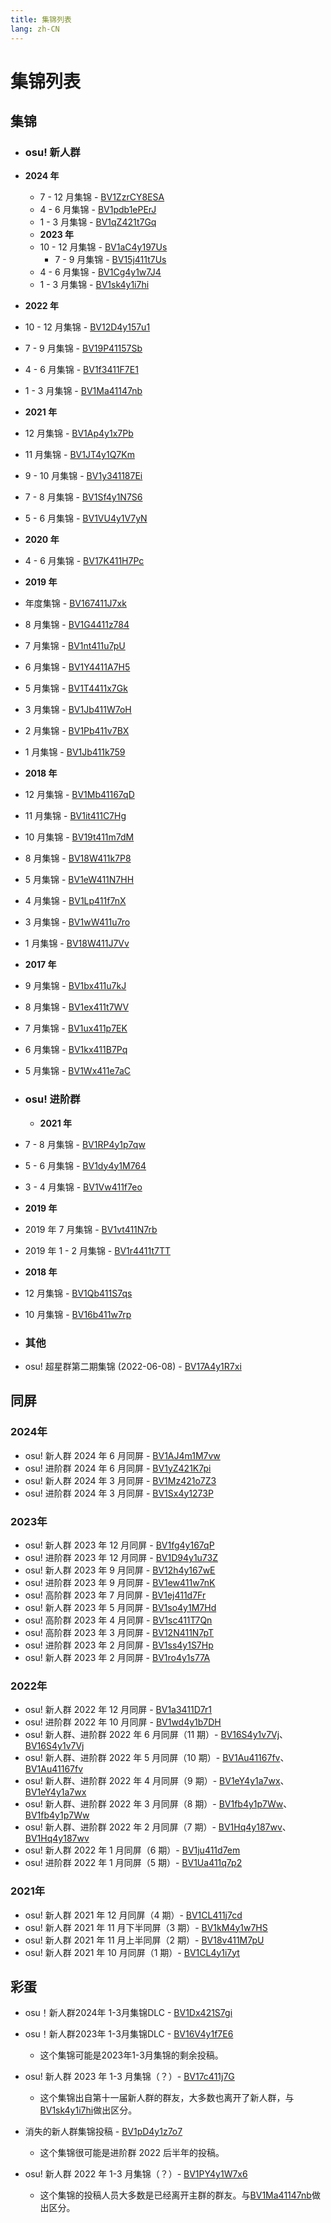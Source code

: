 ```yaml
---
title: 集锦列表
lang: zh-CN
---
```


# 集锦列表

## 集锦

<!-- 新的放上面 -->

- ### osu! 新人群

- **2024 年**
  - 7 - 12 月集锦 - [BV1ZzrCY8ESA](https://www.bilibili.com/video/BV1ZzrCY8ESA)
  - 4 - 6 月集锦 - [BV1pdb1ePErJ](https://www.bilibili.com/video/BV1pdb1ePErJ)
  - 1 - 3 月集锦 - [BV1qZ421t7Gq](https://www.bilibili.com/video/BV1qZ421t7Gq)
  - **2023 年**
  - 10 - 12 月集锦 - [BV1aC4y197Us](https://www.bilibili.com/video/BV1aC4y197Us)
    - 7 - 9 月集锦 - [BV15j411t7Us](https://www.bilibili.com/video/BV15j411t7Us)
  - 4 - 6 月集锦 - [BV1Cg4y1w7J4](https://www.bilibili.com/video/BV1Cg4y1w7J4)
  - 1 - 3 月集锦 - [BV1sk4y1i7hi](https://www.bilibili.com/video/BV1sk4y1i7hi)
- **2022 年**
- 10 - 12 月集锦 - [BV12D4y157u1](https://www.bilibili.com/video/BV12D4y157u1)
- 7 - 9 月集锦 - [BV19P41157Sb](https://www.bilibili.com/video/BV19P41157Sb)
- 4 - 6 月集锦 - [BV1f3411F7E1](https://www.bilibili.com/video/BV1f3411F7E1)
- 1 - 3 月集锦 - [BV1Ma41147nb](https://www.bilibili.com/video/BV1Ma41147nb)
- **2021 年**
- 12 月集锦 - [BV1Ap4y1x7Pb](https://www.bilibili.com/video/BV1Ap4y1x7Pb)
- 11 月集锦 - [BV1JT4y1Q7Km](https://www.bilibili.com/video/BV1JT4y1Q7Km)
- 9 - 10 月集锦 -  [BV1y341187Ei](https://www.bilibili.com/video/BV1y341187Ei)
- 7 - 8 月集锦 -  [BV1Sf4y1N7S6](https://www.bilibili.com/video/BV1Sf4y1N7S6)
- 5 - 6 月集锦 - [BV1VU4y1V7yN](https://www.bilibili.com/video/BV1VU4y1V7yN)
- **2020 年**
- 4 - 6 月集锦 - [BV17K411H7Pc](https://www.bilibili.com/video/BV17K411H7Pc)
- **2019 年**
- 年度集锦 - [BV167411J7xk](https://www.bilibili.com/video/BV167411J7xk)
- 8 月集锦 - [BV1G4411z784](https://www.bilibili.com/video/BV1G4411z784)
- 7 月集锦 - [BV1nt411u7pU](https://www.bilibili.com/video/BV1nt411u7pU)
- 6 月集锦 - [BV1Y4411A7H5](https://www.bilibili.com/video/BV1Y4411A7H5)
- 5 月集锦 - [BV1T4411x7Gk](https://www.bilibili.com/video/BV1T4411x7Gk)
- 3 月集锦 - [BV1Jb411W7oH](https://www.bilibili.com/video/BV1Jb411W7oH)
- 2 月集锦 - [BV1Pb411v7BX](https://www.bilibili.com/video/BV1Pb411v7BX)
- 1 月集锦 - [BV1Jb411k759](https://www.bilibili.com/video/BV1Jb411k759)
- **2018 年**
- 12 月集锦 - [BV1Mb41167qD](https://www.bilibili.com/video/BV1Mb41167qD)
- 11 月集锦 - [BV1it411C7Hg](https://www.bilibili.com/video/BV1it411C7Hg)
- 10 月集锦 - [BV19t411m7dM](https://www.bilibili.com/video/BV19t411m7dM)
- 8 月集锦 - [BV18W411k7P8](https://www.bilibili.com/video/BV18W411k7P8)
- 5 月集锦 - [BV1eW411N7HH](https://www.bilibili.com/video/BV1eW411N7HH)
- 4 月集锦 - [BV1Lp411f7nX](https://www.bilibili.com/video/BV1Lp411f7nX)
- 3 月集锦 - [BV1wW411u7ro](https://www.bilibili.com/video/BV1wW411u7ro)
- 1 月集锦 - [BV18W411J7Vv](https://www.bilibili.com/video/BV18W411J7Vv)
- **2017 年**
- 9 月集锦 - [BV1bx411u7kJ](https://www.bilibili.com/video/BV1bx411u7kJ)
- 8 月集锦 - [BV1ex411t7WV](https://www.bilibili.com/video/BV1ex411t7WV)
- 7 月集锦 - [BV1ux411p7EK](https://www.bilibili.com/video/BV1ux411p7EK)
- 6 月集锦 - [BV1kx411B7Pq](https://www.bilibili.com/video/BV1kx411B7Pq)
- 5 月集锦 - [BV1Wx411e7aC](https://www.bilibili.com/video/BV1Wx411e7aC)

- ### osu! 进阶群

  - **2021 年**
- 7 - 8 月集锦 -  [BV1RP4y1p7qw](https://www.bilibili.com/video/BV1RP4y1p7qw)
- 5 - 6 月集锦 - [BV1dy4y1M764](https://www.bilibili.com/video/BV1dy4y1M764)
- 3 - 4 月集锦 - [BV1Vw411f7eo](https://www.bilibili.com/video/BV1Vw411f7eo)
- **2019 年**
- 2019 年 7 月集锦 - [BV1vt411N7rb](https://www.bilibili.com/video/BV1vt411N7rb)
- 2019 年 1 - 2 月集锦 - [BV1r4411t7TT](https://www.bilibili.com/video/BV1r4411t7TT)
- **2018 年**
- 12 月集锦 - [BV1Qb411S7qs](https://www.bilibili.com/video/BV1Qb411S7qs)
- 10 月集锦 - [BV16b411w7rp](https://www.bilibili.com/video/BV16b411w7rp)

- ### 其他

- osu! 超星群第二期集锦 (2022-06-08) - [BV17A4y1R7xi](https://www.bilibili.com/video/BV17A4y1R7xi)

## 同屏

### 2024年

- osu! 新人群 2024 年 6 月同屏 - [BV1AJ4m1M7vw](https://www.bilibili.com/video/BV1AJ4m1M7vw)
- osu! 进阶群 2024 年 6 月同屏 - [BV1yZ421K7pi](https://www.bilibili.com/video/BV1yZ421K7pi)
- osu! 新人群 2024 年 3 月同屏 - [BV1Mz421o7Z3](https://www.bilibili.com/video/BV1Mz421o7Z3)
- osu! 进阶群 2024 年 3 月同屏 - [BV1Sx4y1273P](https://www.bilibili.com/video/BV1Sx4y1273P)

### 2023年

- osu! 新人群 2023 年 12 月同屏 - [BV1fg4y167qP](https://www.bilibili.com/video/BV1fg4y167qP)
- osu! 进阶群 2023 年 12 月同屏 - [BV1D94y1u73Z](https://www.bilibili.com/video/BV1D94y1u73Z)
- osu! 新人群 2023 年 9 月同屏 - [BV12h4y167wE](https://www.bilibili.com/video/BV12h4y167wE)
- osu! 进阶群 2023 年 9 月同屏 - [BV1ew411w7nK](https://www.bilibili.com/video/BV1ew411w7nK)
- osu! 高阶群 2023 年 7 月同屏 - [BV1ej411d7Fr](https://www.bilibili.com/video/BV1ej411d7Fr)
- osu! 新人群 2023 年 5 月同屏 - [BV1so4y1M7Hd](https://www.bilibili.com/video/BV1so4y1M7Hd)
- osu! 高阶群 2023 年 4 月同屏 - [BV1sc411T7Qn](https://www.bilibili.com/video/BV1sc411T7Qn)
- osu! 高阶群 2023 年 3 月同屏 - [BV12N411N7pT](https://www.bilibili.com/video/BV12N411N7pT)
- osu! 进阶群 2023 年 2 月同屏 - [BV1ss4y1S7Hp](https://www.bilibili.com/video/BV1ss4y1S7Hp)
- osu! 新人群 2023 年 2 月同屏 - [BV1ro4y1s77A](https://www.bilibili.com/video/BV1ro4y1s77A)

### 2022年

- osu! 新人群 2022 年 12 月同屏 - [BV1a3411D7r1](https://www.bilibili.com/video/BV1a3411D7r1)
- osu! 进阶群 2022 年 10 月同屏 - [BV1wd4y1b7DH](https://www.bilibili.com/video/BV1wd4y1b7DH)
- osu! 新人群、进阶群 2022 年 6 月同屏（11 期）- [BV16S4y1v7Vj](https://www.bilibili.com/video/BV16S4y1v7Vj?p=1)、[BV16S4y1v7Vj](https://www.bilibili.com/video/BV16S4y1v7Vj?p=2)
- osu! 新人群、进阶群 2022 年 5 月同屏（10 期）- [BV1Au41167fv](https://www.bilibili.com/video/BV1Au41167fv?p=1)、[BV1Au41167fv](https://www.bilibili.com/video/BV1Au41167fv?p=2)
- osu! 新人群、进阶群 2022 年 4 月同屏（9 期）- [BV1eY4y1a7wx](https://www.bilibili.com/video/BV1eY4y1a7wx?p=1)、[BV1eY4y1a7wx](https://www.bilibili.com/video/BV1eY4y1a7wx?p=2)
- osu! 新人群、进阶群 2022 年 3 月同屏（8 期）- [BV1fb4y1p7Ww](https://www.bilibili.com/video/BV1fb4y1p7Ww?p=1)、[BV1fb4y1p7Ww](https://www.bilibili.com/video/BV1fb4y1p7Ww?p=2)
- osu! 新人群、进阶群 2022 年 2 月同屏（7 期）- [BV1Hq4y187wv](https://www.bilibili.com/video/BV1Hq4y187wv?p=1)、[BV1Hq4y187wv](https://www.bilibili.com/video/BV1Hq4y187wv?p=2)
- osu! 新人群 2022 年 1 月同屏（6 期）- [BV1ju411d7em](https://www.bilibili.com/video/BV1ju411d7em)
- osu! 进阶群 2022 年 1 月同屏（5 期）- [BV1Ua411q7p2](https://www.bilibili.com/video/BV1Ua411q7p2)

### 2021年

- osu! 新人群 2021 年 12 月同屏（4 期）- [BV1CL411j7cd](https://www.bilibili.com/video/BV1CL411j7cd)
- osu! 新人群 2021 年 11 月下半同屏（3 期）- [BV1kM4y1w7HS](https://www.bilibili.com/video/BV1kM4y1w7HS)
- osu! 新人群 2021 年 11 月上半同屏（2 期）- [BV18v411M7pU](https://www.bilibili.com/video/BV18v411M7pU)
- osu! 新人群 2021 年 10 月同屏（1 期）- [BV1CL4y1i7yt](https://www.bilibili.com/video/BV1CL4y1i7yt)

## 彩蛋

- osu！新人群2024年 1-3月集锦DLC - [BV1Dx421S7gi](https://www.bilibili.com/video/BV1Dx421S7gi)
- osu！新人群2023年 1-3月集锦DLC - [BV16V4y1f7E6](https://www.bilibili.com/video/BV16V4y1f7E6)
  - 这个集锦可能是2023年1-3月集锦的剩余投稿。
- osu! 新人群 2023 年 1-3 月集锦（？）- [BV17c411j7G](https://www.bilibili.com/video/BV17c411j7G5/)
  - 这个集锦出自第十一届新人群的群友，大多数也离开了新人群，与[BV1sk4y1i7hi](https://www.bilibili.com/video/BV1sk4y1i7hi)做出区分。
- 消失的新人群集锦投稿 - [BV1pD4y1z7o7](https://www.bilibili.com/video/BV1pD4y1z7o7)
  - 这个集锦很可能是进阶群 2022 后半年的投稿。

- osu! 新人群 2022 年 1-3 月集锦（？）- [BV1PY4y1W7x6](https://www.bilibili.com/video/BV1PY4y1W7x6)
  - 这个集锦的投稿人员大多数是已经离开主群的群友。与[BV1Ma41147nb](https://www.bilibili.com/video/BV1Ma41147nb)做出区分。
